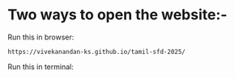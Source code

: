 # Two ways to open the website:-
Run this in browser:
```
https://vivekanandan-ks.github.io/tamil-sfd-2025/
```

Run this in terminal:
```

```